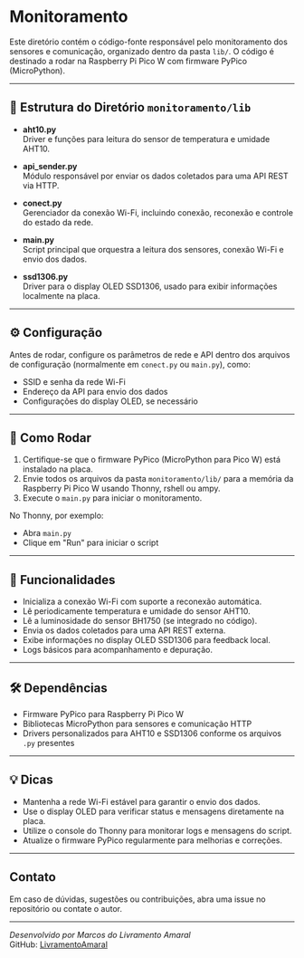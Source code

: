 # Monitoramento

Este diretório contém o código-fonte responsável pelo monitoramento dos sensores e comunicação, organizado dentro da pasta `lib/`. O código é destinado a rodar na Raspberry Pi Pico W com firmware PyPico (MicroPython).

---

## 📂 Estrutura do Diretório `monitoramento/lib`

- **aht10.py**  
  Driver e funções para leitura do sensor de temperatura e umidade AHT10.

- **api_sender.py**  
  Módulo responsável por enviar os dados coletados para uma API REST via HTTP.

- **conect.py**  
  Gerenciador da conexão Wi-Fi, incluindo conexão, reconexão e controle do estado da rede.

- **main.py**  
  Script principal que orquestra a leitura dos sensores, conexão Wi-Fi e envio dos dados.

- **ssd1306.py**  
  Driver para o display OLED SSD1306, usado para exibir informações localmente na placa.

---

## ⚙️ Configuração

Antes de rodar, configure os parâmetros de rede e API dentro dos arquivos de configuração (normalmente em `conect.py` ou `main.py`), como:

- SSID e senha da rede Wi-Fi
- Endereço da API para envio dos dados
- Configurações do display OLED, se necessário

---

## 🚀 Como Rodar

1. Certifique-se que o firmware PyPico (MicroPython para Pico W) está instalado na placa.
2. Envie todos os arquivos da pasta `monitoramento/lib/` para a memória da Raspberry Pi Pico W usando Thonny, rshell ou ampy.
3. Execute o `main.py` para iniciar o monitoramento.

No Thonny, por exemplo:

- Abra `main.py`
- Clique em "Run" para iniciar o script

---

## 📡 Funcionalidades

- Inicializa a conexão Wi-Fi com suporte a reconexão automática.
- Lê periodicamente temperatura e umidade do sensor AHT10.
- Lê a luminosidade do sensor BH1750 (se integrado no código).
- Envia os dados coletados para uma API REST externa.
- Exibe informações no display OLED SSD1306 para feedback local.
- Logs básicos para acompanhamento e depuração.

---

## 🛠️ Dependências

- Firmware PyPico para Raspberry Pi Pico W
- Bibliotecas MicroPython para sensores e comunicação HTTP
- Drivers personalizados para AHT10 e SSD1306 conforme os arquivos `.py` presentes

---

## 💡 Dicas

- Mantenha a rede Wi-Fi estável para garantir o envio dos dados.
- Use o display OLED para verificar status e mensagens diretamente na placa.
- Utilize o console do Thonny para monitorar logs e mensagens do script.
- Atualize o firmware PyPico regularmente para melhorias e correções.

---

## Contato

Em caso de dúvidas, sugestões ou contribuições, abra uma issue no repositório ou contate o autor.

---

*Desenvolvido por Marcos do Livramento Amaral*  
GitHub: [LivramentoAmaral](https://github.com/LivramentoAmaral)
